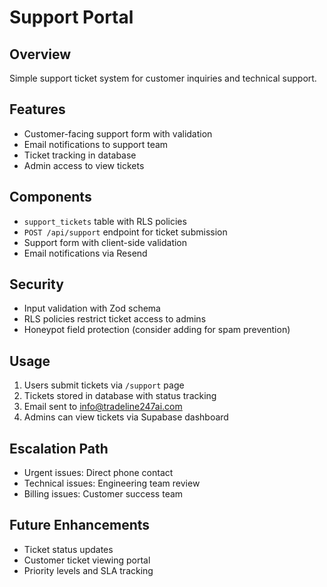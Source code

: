 # Support Portal

## Overview
Simple support ticket system for customer inquiries and technical support.

## Features
- Customer-facing support form with validation
- Email notifications to support team
- Ticket tracking in database
- Admin access to view tickets

## Components
- `support_tickets` table with RLS policies
- `POST /api/support` endpoint for ticket submission
- Support form with client-side validation
- Email notifications via Resend

## Security
- Input validation with Zod schema
- RLS policies restrict ticket access to admins
- Honeypot field protection (consider adding for spam prevention)

## Usage
1. Users submit tickets via `/support` page
2. Tickets stored in database with status tracking
3. Email sent to info@tradeline247ai.com
4. Admins can view tickets via Supabase dashboard

## Escalation Path
- Urgent issues: Direct phone contact
- Technical issues: Engineering team review
- Billing issues: Customer success team

## Future Enhancements
- Ticket status updates
- Customer ticket viewing portal
- Priority levels and SLA tracking